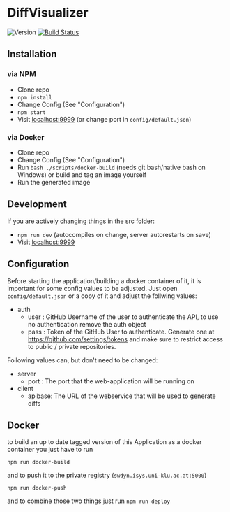 # DiffVisualizer

![Version](https://img.shields.io/github/package-json/v/W3D3/DiffVisualizer.svg) 
[![Build Status](https://travis-ci.com/W3D3/DiffVisualizer.svg?branch=master)](https://travis-ci.com/W3D3/DiffVisualizer)

## Installation

### via NPM

- Clone repo
- `npm install`
- Change Config (See "Configuration")
- `npm start`
- Visit [localhost:9999](localhost:9999) (or change port in `config/default.json`)

### via Docker

- Clone repo
- Change Config (See "Configuration")
- Run `bash ./scripts/docker-build` (needs git bash/native bash on Windows) or build and tag an image yourself
- Run the generated image

## Development

If you are actively changing things in the src folder:

- `npm run dev` (autocompiles on change, server autorestarts on save)
- Visit [localhost:9999](localhost:9999)

## Configuration

Before starting the application/building a docker container of it, it is important for some config values to be adjusted. Just open ``config/default.json`` or a copy of it and adjust the follwing values:

-  auth
    - user : GitHub Username of the user to authenticate the API, to use no authentication remove the auth object
    - pass : Token of the GitHub User to authenticate. Generate one at https://github.com/settings/tokens and make sure to restrict access to public / private repositories.

Following values can, but don't need to be changed:

- server
    - port : The port that the web-application will be running on
- client
    - apibase: The URL of the webservice that will be used to generate diffs

## Docker

to build an up to date tagged version of this Application as a docker container you just have to run

`npm run docker-build`

and to push it to the private registry (`swdyn.isys.uni-klu.ac.at:5000`)

`npm run docker-push`

and to combine those two things just run `npm run deploy`
